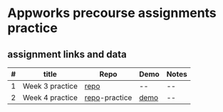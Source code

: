 # Appworks precourse assignments practice

## assignment links and data
| # | title | Repo | Demo | Notes | 
| --- | --- | --- | --- | --- |
| 1 | Week 3 practice | [repo](https://github.com/Joy-port/aw-remote-assignments/tree/practice/week3-practice) | -- | -- |
| 2 | Week 4 practice | [repo](https://github.com/Joy-port/aw-remote-assignments/tree/practice/week4)-practice | [demo](https://joy-port.github.io/aw-remote-assignments/week4) | -- |

